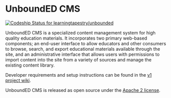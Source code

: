 # UnboundED CMS

[ ![Codeship Status for learningtapestry/unbounded](https://codeship.com/projects/bae631f0-5a22-0133-cd42-72256058fde0/status?branch=master)](https://codeship.com/projects/110252)

UnboundED CMS is a specialized content management system for high quality
education materials. It incorporates two primary web-based components; an end-user interface to allow educators and other consumers to browse, search, and export educational materials available through the site, and an administrative interface that allows users with permissions to import content into the site from a variety of sources and manage the existing content library.

Developer requirements and setup instructions can be found in the [v1 project wiki](https://github.com/learningtapestry/unbounded/wiki/v1-Deployment-notes).

UnboundED CMS is released as open source under the [Apache 2 license](LICENSE.md).

